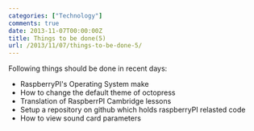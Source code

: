 ```yaml
---
categories: ["Technology"]
comments: true
date: 2013-11-07T00:00:00Z
title: Things to be done(5)
url: /2013/11/07/things-to-be-done-5/
---
```


Following things should be done in recent days:   

+   RaspberryPI's Operating System make
+   How to change the default theme of octopress
+   Translation of RaspberrPI Cambridge lessons
+   Setup a repository on github which holds raspberryPI relasted code
+   How to view sound card parameters 
